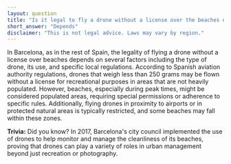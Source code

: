 ```yaml
---
layout: question
title: "Is it legal to fly a drone without a license over the beaches of Barcelona?"
short_answer: "Depends"
disclaimer: "This is not legal advice. Laws may vary by region."
---
```


In Barcelona, as in the rest of Spain, the legality of flying a drone without a license over beaches depends on several factors including the type of drone, its use, and specific local regulations. According to Spanish aviation authority regulations, drones that weigh less than 250 grams may be flown without a license for recreational purposes in areas that are not heavily populated. However, beaches, especially during peak times, might be considered populated areas, requiring special permissions or adherence to specific rules. Additionally, flying drones in proximity to airports or in protected natural areas is typically restricted, and some beaches may fall within these zones.

**Trivia:** Did you know? In 2017, Barcelona's city council implemented the use of drones to help monitor and manage the cleanliness of its beaches, proving that drones can play a variety of roles in urban management beyond just recreation or photography.
